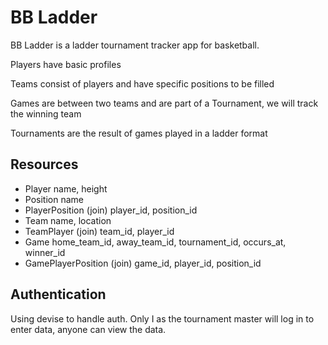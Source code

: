 # BB Ladder

BB Ladder is a ladder tournament tracker app for basketball.

Players have basic profiles

Teams consist of players and have specific positions to be filled

Games are between two teams and are part of a Tournament, we will track the winning team

Tournaments are the result of games played in a ladder format

## Resources

* Player
  name, height
* Position
  name
* PlayerPosition (join)
  player_id, position_id
* Team
  name, location
* TeamPlayer (join)
  team_id, player_id
* Game
  home_team_id, away_team_id, tournament_id, occurs_at, winner_id
* GamePlayerPosition (join)
  game_id, player_id, position_id

## Authentication

Using devise to handle auth. Only I as the tournament master will log in to enter data, anyone can view the data.
